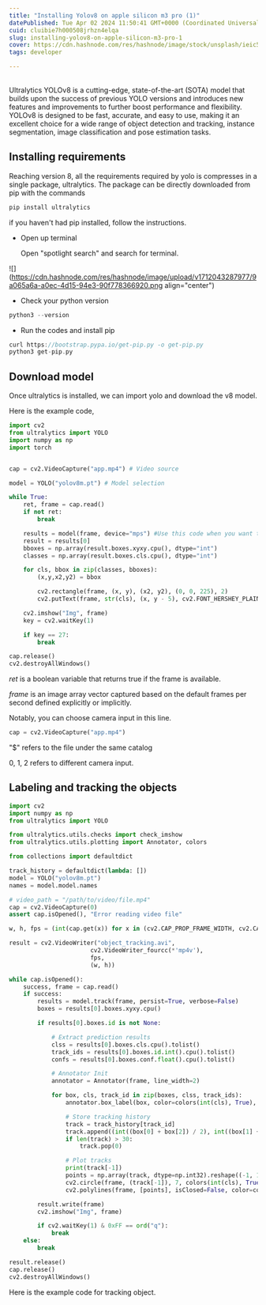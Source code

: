 ```yaml
---
title: "Installing Yolov8 on apple silicon m3 pro (1)"
datePublished: Tue Apr 02 2024 11:50:41 GMT+0000 (Coordinated Universal Time)
cuid: cluibie7h000508jrhzn4elqa
slug: installing-yolov8-on-apple-silicon-m3-pro-1
cover: https://cdn.hashnode.com/res/hashnode/image/stock/unsplash/ieic5Tq8YMk/upload/71544e33f457aa7fe1f3d0783919f628.jpeg
tags: developer

---
```


[  
](https://ultralytics.com/)Ultralytics YOLOv8 is a cutting-edge, state-of-the-art (SOTA) model that builds upon the success of previous YOLO versions and introduces new features and improvements to further boost performance and flexibility. YOLOv8 is designed to be fast, accurate, and easy to use, making it an excellent choice for a wide range of object detection and tracking, instance segmentation, image classification and pose estimation tasks.

## Installing requirements

Reaching version 8, all the requirements required by yolo is compresses in a single package, ultralytics. The package can be directly downloaded from pip with the commands

```powershell
pip install ultralytics
```

if you haven't had pip installed, follow the instructions.

* Open up terminal
    
    Open "spotlight search" and search for terminal.
    

![](https://cdn.hashnode.com/res/hashnode/image/upload/v1712043287977/9a065a6a-a0ec-4d15-94e3-90f778366920.png align="center")

* Check your python version
    

```objectivec
python3 --version 
```

* Run the codes and install pip
    

```objectivec
curl https://bootstrap.pypa.io/get-pip.py -o get-pip.py
python3 get-pip.py
```

## Download model

Once ultralytics is installed, we can import yolo and download the v8 model.

Here is the example code,

```python
import cv2
from ultralytics import YOLO
import numpy as np
import torch


cap = cv2.VideoCapture("app.mp4") # Video source

model = YOLO("yolov8m.pt") # Model selection

while True:
    ret, frame = cap.read()
    if not ret:
        break  

    results = model(frame, device="mps") #Use this code when you want to utilize GPU
    result = results[0]
    bboxes = np.array(result.boxes.xyxy.cpu(), dtype="int")
    classes = np.array(result.boxes.cls.cpu(), dtype="int")

    for cls, bbox in zip(classes, bboxes):
        (x,y,x2,y2) = bbox

        cv2.rectangle(frame, (x, y), (x2, y2), (0, 0, 225), 2)
        cv2.putText(frame, str(cls), (x, y - 5), cv2.FONT_HERSHEY_PLAIN, 1, (0,0,225), 2)

    cv2.imshow("Img", frame)
    key = cv2.waitKey(1)

    if key == 27:
        break

cap.release()
cv2.destroyAllWindows()
```

*ret* is a boolean variable that returns true if the frame is available.

*frame* is an image array vector captured based on the default frames per second defined explicitly or implicitly.

Notably, you can choose camera input in this line.

```python
cap = cv2.VideoCapture("app.mp4")
```

"$" refers to the file under the same catalog

0, 1, 2 refers to different camera input.

## Labeling and tracking the objects

```python
import cv2
import numpy as np
from ultralytics import YOLO

from ultralytics.utils.checks import check_imshow
from ultralytics.utils.plotting import Annotator, colors

from collections import defaultdict

track_history = defaultdict(lambda: [])
model = YOLO("yolov8m.pt")
names = model.model.names

# video_path = "/path/to/video/file.mp4"
cap = cv2.VideoCapture(0)
assert cap.isOpened(), "Error reading video file"

w, h, fps = (int(cap.get(x)) for x in (cv2.CAP_PROP_FRAME_WIDTH, cv2.CAP_PROP_FRAME_HEIGHT, cv2.CAP_PROP_FPS))

result = cv2.VideoWriter("object_tracking.avi",
                       cv2.VideoWriter_fourcc(*'mp4v'),
                       fps,
                       (w, h))

while cap.isOpened():
    success, frame = cap.read()
    if success:
        results = model.track(frame, persist=True, verbose=False)
        boxes = results[0].boxes.xyxy.cpu()

        if results[0].boxes.id is not None:

            # Extract prediction results
            clss = results[0].boxes.cls.cpu().tolist()
            track_ids = results[0].boxes.id.int().cpu().tolist()
            confs = results[0].boxes.conf.float().cpu().tolist()

            # Annotator Init
            annotator = Annotator(frame, line_width=2)

            for box, cls, track_id in zip(boxes, clss, track_ids):
                annotator.box_label(box, color=colors(int(cls), True), label=names[int(cls)])

                # Store tracking history
                track = track_history[track_id]
                track.append((int((box[0] + box[2]) / 2), int((box[1] + box[3]) / 2)))
                if len(track) > 30:
                    track.pop(0)

                # Plot tracks
                print(track[-1])
                points = np.array(track, dtype=np.int32).reshape((-1, 1, 2))
                cv2.circle(frame, (track[-1]), 7, colors(int(cls), True), -1)
                cv2.polylines(frame, [points], isClosed=False, color=colors(int(cls), True), thickness=2)

        result.write(frame)
        cv2.imshow("Img", frame)

        if cv2.waitKey(1) & 0xFF == ord("q"):
            break
    else:
        break

result.release()
cap.release()
cv2.destroyAllWindows()
```

Here is the example code for tracking object.